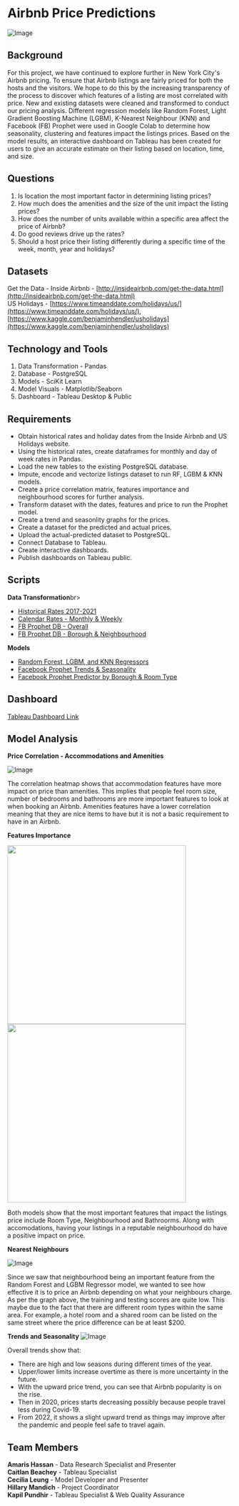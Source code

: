 # Airbnb Price Predictions

![Image](https://vastphotos.com/files/uploads/photos/10318/high-resolution-new-york-skyline-sunset-l.jpg)

## Background

For this project, we have continued to explore further in New York City's Airbnb pricing.  To ensure that Airbnb listings are fairly priced for both the hosts and the visitors. We hope to do this by the increasing transparency of the process to discover which features of a listing are most correlated with price.  New and existing datasets were cleaned and transformed to conduct our pricing analysis.  Different regression models like Random Forest, Light Gradient Boosting Machine (LGBM), K-Nearest Neighbour (KNN) and Facebook (FB) Prophet were used in Google Colab to determine how seasonality, clustering and features impact the listings prices.  Based on the model results, an interactive dashboard on Tableau has been created for users to give an accurate estimate on their listing based on location, time, and size. 


## Questions

1.	Is location the most important factor in determining listing prices?
2.	How much does the amenities and the size of the unit impact the listing prices?
3.	How does the number of units available within a specific area affect the price of Airbnb?
4.	Do good reviews drive up the rates?
5.	Should a host price their listing differently during a specific time of the week, month, year and holidays?

## Datasets
Get the Data - Inside Airbnb - [http://insideairbnb.com/get-the-data.html](http://insideairbnb.com/get-the-data.html)<br>
US Holidays - [https://www.timeanddate.com/holidays/us/](https://www.timeanddate.com/holidays/us/), [https://www.kaggle.com/benjaminhendler/usholidays](https://www.kaggle.com/benjaminhendler/usholidays)

## Technology and Tools 
1. Data Transformation - Pandas
2. Database - PostgreSQL
3. Models - SciKit Learn
4. Model Visuals - Matplotlib/Seaborn
5. Dashboard - Tableau Desktop & Public


## Requirements

* Obtain historical rates and holiday dates from the Inside Airbnb and US Holidays website.
* Using the historical rates, create dataframes for monthly and day of week rates in Pandas.
* Load the new tables to the existing PostgreSQL database.
* Impute, encode and vectorize listings dataset to run RF, LGBM & KNN models.
* Create a price correlation matrix, features importance and neighbourhood scores for further analysis.
* Transform dataset with the dates, features and price to run the Prophet model.
* Create a trend and seasonlity graphs for the prices.
* Create a dataset for the predicted and actual prices.
* Upload the actual-predicted dataset to PostgreSQL.
* Connect Database to Tableau.
* Create interactive dashboards.
* Publish dashboards on Tableau public.


## Scripts


<b>Data Transformation</b>br>
* [Historical Rates 2017-2021](https://github.com/kman4/AirbnbPredictions/blob/main/Data/Transformation/Data%20Transformation%20-%202017-2021%20Calendar%20Rates.ipynb)<br>
* [Calendar Rates - Monthly & Weekly](https://github.com/kman4/AirbnbPredictions/blob/main/Data/Transformation/Data%20Transformation%20-%202017-2021%20Calendar%20Rates.ipynb)<br>
* [FB Prophet DB - Overall](https://github.com/kman4/AirbnbPredictions/blob/main/Model/Prophet/FB%20Prophet%20Overall/Data%20Transformation/Data%20Transformation%20-%20Prophet%20Overall.ipynb)
* [FB Prophet DB - Borough & Neighbourhood](https://github.com/kman4/AirbnbPredictions/blob/main/Data/Transformation/Data%20Transformation%20-%20Prophet%20Borough%20%26%20Neighbourhood.ipynb)


<b>Models</b><br>

* [Random Forest, LGBM, and KNN Regressors](https://github.com/kman4/AirbnbPredictions/blob/main/Model/Regressor/RF_LGBM_KNN_Models.ipynb)<br>
* [Facebook Prophet Trends & Seasonality](https://github.com/kman4/AirbnbPredictions/blob/main/Model/Prophet/FB%20Prophet%20Overall/Prophet_Overall.ipynb)<br>
* [Facebook Prophet Predictor by Borough & Room Type](https://github.com/kman4/AirbnbPredictions/blob/main/Model/Prophet/FB%20Prophet%20-%20Borough%20%26%20Room%20Type/Prophet_Borough%20%26%20Room%20Type.ipynb)

## Dashboard
[Tableau Dashboard Link](https://public.tableau.com/profile/kapil.pundhir#!/vizhome/AirBnb_Dashboard/AirBnbAnalysis?publish=yes)

## Model Analysis

**Price Correlation - Accommodations and Amenities**

![Image](https://github.com/kman4/AirbnbPredictions/blob/main/Images/Regressor/price_correlation.png)

The correlation heatmap shows that accommodation features have more impact on price than amenities.  This implies that people feel room size, number of bedrooms and bathrooms are more important features to look at when booking an Airbnb.  Amenities features have a lower correlation meaning that they are nice items to have but it is not a basic requirement to have in an Airbnb.

**Features Importance**

<p float="left">
  <img src="https://github.com/kman4/AirbnbPredictions/blob/main/Images/Regressor/rf_feature_importance.png" width="400">
  <img src="https://github.com/kman4/AirbnbPredictions/blob/main/Images/Regressor/lgbm_feature_importance.png" width="400"> 
</p>

Both models show that the most important features that impact the listings price include Room Type, Neighbourhood and Bathroorms.  Along with accomodations, having your listings in a reputable neighbourhood do have a positive impact on price.

**Nearest Neighbours**


![Image](https://github.com/kman4/AirbnbPredictions/blob/main/Images/Regressor/knn.png)

Since we saw that neighbourhood being an important feature from the Random Forest and LGBM Regressor model, we wanted to see how effective it is to price an Airbnb depending on what your neighbours charge.  As per the graph above, the training and testing scores are quite low.  This maybe due to the fact that there are different room types within the same area.  For example, a hotel room and a shared room can be listed on the same street where the price difference can be at least $200.


**Trends and Seasonality**
![Image](https://github.com/kman4/AirbnbPredictions/blob/main/Images/FB%20Prophet/Price_Predict_Overall.png)

Overall trends show that:
* There are high and low seasons during different times of the year. 
* Upper/lower limits increase overtime as there is more uncertainty in the future.
* With the upward price trend, you can see that Airbnb popularity is on the rise.
* Then in 2020, prices starts decreasing possibly because people travel less during Covid-19.
* From 2022, it shows a slight upward trend as things may improve after the pandemic and people feel safe to travel again.




## Team Members

**Amaris Hassan** - Data Research Specialist and Presenter<br>
**Caitlan Beachey** - Tableau Specialist <br>
**Cecilia Leung** - Model Developer and Presenter <br>
**Hillary Mandich** - Project Coordinator <br>
**Kapil Pundhir** - Tableau Specialist & Web Quality Assurance


